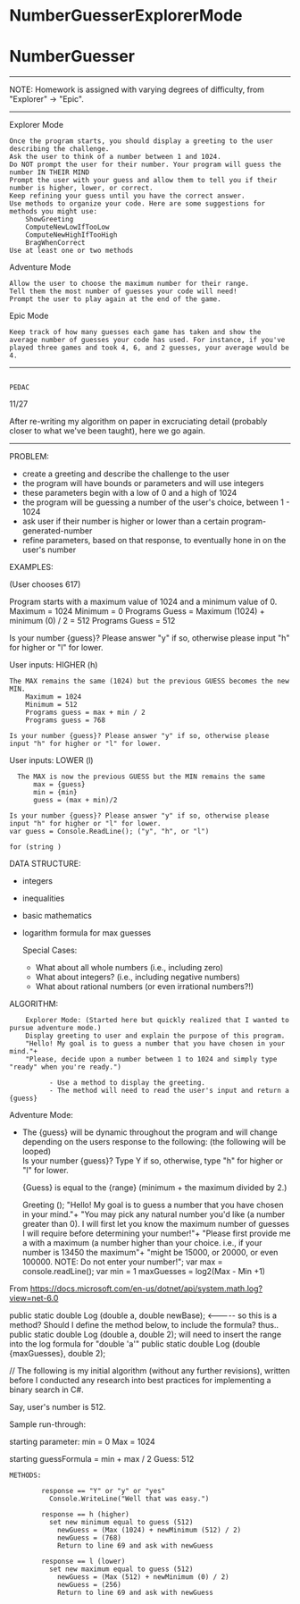 # NumberGuesserExplorerMode

# NumberGuesser

---

NOTE: Homework is assigned with varying degrees of difficulty, from "Explorer" -> "Epic".

---

Explorer Mode

    Once the program starts, you should display a greeting to the user describing the challenge.
    Ask the user to think of a number between 1 and 1024.
    Do NOT prompt the user for their number. Your program will guess the number IN THEIR MIND
    Prompt the user with your guess and allow them to tell you if their number is higher, lower, or correct.
    Keep refining your guess until you have the correct answer.
    Use methods to organize your code. Here are some suggestions for methods you might use:
        ShowGreeting
        ComputeNewLowIfTooLow
        ComputeNewHighIfTooHigh
        BragWhenCorrect
    Use at least one or two methods

Adventure Mode

    Allow the user to choose the maximum number for their range.
    Tell them the most number of guesses your code will need!
    Prompt the user to play again at the end of the game.

Epic Mode

    Keep track of how many guesses each game has taken and show the average number of guesses your code has used. For instance, if you've played three games and took 4, 6, and 2 guesses, your average would be 4.

---

                                                                      PEDAC

11/27

After re-writing my algorithm on paper in excruciating detail (probably closer to what we've been taught), here we go again.

---

PROBLEM:

- create a greeting and describe the challenge to the user
- the program will have bounds or parameters and will use integers
- these parameters begin with a low of 0 and a high of 1024
- the program will be guessing a number of the user's choice, between 1 - 1024
- ask user if their number is higher or lower than a certain program-generated-number
- refine parameters, based on that response, to eventually hone in on the user's number

EXAMPLES:

(User chooses 617)

Program starts with a maximum value of 1024 and a minimum value of 0.
Maximum = 1024
Minimum = 0
Programs Guess = Maximum (1024) + minimum (0) / 2 = 512
Programs Guess = 512

Is your number {guess}? Please answer "y" if so, otherwise please input "h" for higher or "l" for lower.

User inputs: HIGHER (h)

    The MAX remains the same (1024) but the previous GUESS becomes the new MIN.
        Maximum = 1024
        Minimum = 512
        Programs guess = max + min / 2
        Programs guess = 768

    Is your number {guess}? Please answer "y" if so, otherwise please input "h" for higher or "l" for lower.

User inputs: LOWER (l)

      The MAX is now the previous GUESS but the MIN remains the same
          max = {guess}
          min = {min}
          guess = (max + min)/2

    Is your number {guess}? Please answer "y" if so, otherwise please input "h" for higher or "l" for lower.
    var guess = Console.ReadLine(); ("y", "h", or "l")

    for (string )

DATA STRUCTURE:

- integers
- inequalities
- basic mathematics
- logarithm formula for max guesses

  Special Cases:

  - What about all whole numbers (i.e., including zero)
  - What about integers? (i.e., including negative numbers)
  - What about rational numbers (or even irrational numbers?!)

ALGORITHM:

        Explorer Mode: (Started here but quickly realized that I wanted to pursue adventure mode.)
        Display greeting to user and explain the purpose of this program.
        "Hello! My goal is to guess a number that you have chosen in your mind."+
        "Please, decide upon a number between 1 to 1024 and simply type "ready" when you're ready.")

              - Use a method to display the greeting.
              - The method will need to read the user's input and return a {guess}

Adventure Mode:

- The {guess} will be dynamic throughout the program and will change depending on the users response to the following:
  (the following will be looped)  
   Is your number {guess}? Type Y if so, otherwise, type "h" for higher or "l" for lower.

  {Guess} is equal to the {range} (minimum + the maximum divided by 2.)

  Greeting ();
  "Hello! My goal is to guess a number that you have chosen in your mind."+
  "You may pick any natural number you'd like (a number greater than 0). I will first let you know the maximum number of guesses I will require before determining your number!"+
  "Please first provide me a with a maximum (a number higher than your choice. i.e., if your number is 13450 the maximum"+
  "might be 15000, or 20000, or even 100000. NOTE: Do not enter your number!";
  var max = console.readLine();
  var min = 1
  maxGuesses = log2(Max - Min +1)

From https://docs.microsoft.com/en-us/dotnet/api/system.math.log?view=net-6.0

public static double Log (double a, double newBase); <----- so this is a method? Should I define the method below, to include the formula?
thus..
public static double Log (double a, double 2);
will need to insert the range into the log formula for "double 'a'"
public static double Log (double {maxGuesses}, double 2);

// The following is my initial algorithm (without any further revisions), written before I conducted any research into best practices for implementing a binary search in C#.

Say, user's number is 512.

Sample run-through:

starting parameter:
min = 0
Max = 1024

starting guessFormula = min + max / 2
Guess: 512

    METHODS:

            response == "Y" or "y" or "yes"
              Console.WriteLine("Well that was easy.")

            response == h (higher)
              set new minimum equal to guess (512)
                newGuess = (Max (1024) + newMinimum (512) / 2)
                newGuess = (768)
                Return to line 69 and ask with newGuess

            response == l (lower)
              set new maximum equal to guess (512)
                newGuess = (Max (512) + newMinimum (0) / 2)
                newGuess = (256)
                Return to line 69 and ask with newGuess
